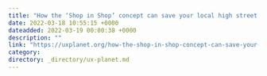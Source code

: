 ```yaml
---
title: "How the ‘Shop in Shop’ concept can save your local high street and massively improve the customer…"
date: 2022-03-18 10:55:15 +0000
dateadded: 2022-03-19 00:00:38 +0000
description: ""
link: "https://uxplanet.org/how-the-shop-in-shop-concept-can-save-your-local-high-street-and-massively-improve-the-customer-6873e421dbc4?source=rss----819cc2aaeee0---4"
category:
directory: _directory/ux-planet.md
---
```

